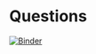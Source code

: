 # Questions
[![Binder](https://mybinder.org/badge_logo.svg)](https://mybinder.org/v2/gh/NigelGoh16/Questions/master?labpath=Index.ipynb)
